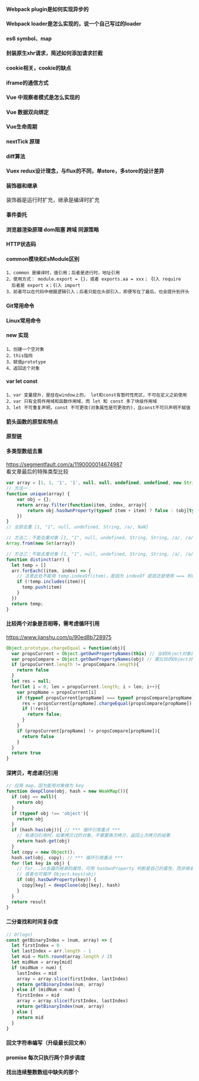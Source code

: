 #### Webpack plugin是如何实现异步的
#### Webpack loader是怎么实现的，说一个自己写过的loader

#### es6 symbol、map
#### 封装原生xhr请求，简述如何添加请求拦截
#### cookie相关，cookie的缺点
#### iframe的通信方式

#### Vue 中观察者模式是怎么实现的
#### Vue 数据双向绑定
#### Vue生命周期
#### nextTick 原理
#### diff算法
#### Vuex redux设计理念，与flux的不同，单store，多store的设计差异


#### 装饰器和继承
装饰器是运行时扩充，继承是编译时扩充

#### 事件委托
#### 浏览器渲染原理 dom阻塞  跨域  同源策略 
#### HTTP状态码
#### common模块和EsModule区别
```
1、common 是编译时，值引用；后者是进行时，地址引用
2、使用方式： module.export = {}，或者 exports.aa = xxx； 引入 require
  后者是 export x；引入 import
3、前者可以在代码中根据逻辑引入；后者只能在头部引入，即便写在了最后，也会提升到开头
```
#### Git常用命令
#### Linux常用命令
#### new 实现
```
1、创建一个空对象
2、this指向
3、赋值prototype
4、返回这个对象
```
#### var let const
```
1、var 变量提升，是挂在window上的， let和const有暂时性死区，不可在定义之前使用
2、var 只有全局作用域和函数作用域，而 let 和 const 多了块级作用域
3、let 不可重复声明，const 不可更改(对象属性是可更改的)，且const不可只声明不赋值
```
#### 箭头函数的原型和特点
#### 原型链
#### 多类型数组去重
https://segmentfault.com/a/1190000014674987    
看文章最后的特殊类型比较
```js
var array = [1, 1, '1', '1', null, null, undefined, undefined, new String('1'), new String('1'), /a/, /a/, NaN, NaN];
// 方法一：
function unique(array) {
    var obj = {};
    return array.filter(function(item, index, array){
        return obj.hasOwnProperty(typeof item + item) ? false : (obj[typeof item + item] = true)
    })
}
// 全部去重 [1, "1", null, undefined, String, /a/, NaN]

// 方法二：不能去重对象 [1, "1", null, undefined, String, String, /a/, /a/, NaN]
Array.from(new Set(array))

// 方法三：不能去重对象 [1, "1", null, undefined, String, String, /a/, /a/, NaN]
function distinct(arr) {
  let temp = []
  arr.forEach((item, index) => {
    // 注意此处不能用 temp.indexOf(item)，是因为 indexOf 底层还是使用 === 判断的
    if (!temp.includes(item)){
      temp.push(item)
    }
  })
  return temp;
}
```

#### 比较两个对象是否相等，需考虑循环引用
https://www.jianshu.com/p/90ed8b728975
```js
Object.prototype.chargeEqual = function(obj){
  var propsCurrent = Object.getOwnPropertyNames(this) // 当前Object对象的直接子属性
  var propsCompare = Object.getOwnPropertyNames(obj) // 要比较的Object对象的直接子属性
  if (propsCurrent.length != propsCompare.length){
    return false
  }
  let res = null;
  for(let i = 0, len = propsCurrent.length; i < len; i++){
    var propName = propsCurrent[i]
    if (typeof propsCurrent[propName] === typeof propsCompare[propName] === 'object'){ // 递归
      res = propsCurrent[propName].chargeEqual(propsCompare[propName])
      if (!res){
        return false;
      }
    }
    if (propsCurrent[propName] != propsCompare[propName]){
      return false
    }
  }
  return true
}
```
#### 深拷贝，考虑递归引用
```js
// 应用 map，因为能用对象做为 key
function deepClone(obj, hash = new WeakMap()){
  if (obj == null){
    return obj
  }
  if (typeof obj !== 'object'){
    return obj
  }
  if (hash.has(obj)){ // *** 循环引用重点 ***
    // 有递归引用时，如果拷贝过的对象，不需要再次拷贝，返回上次拷贝的结果
    return hash.get(obj)
  }
  let copy = new Object();
  hash.set(obj, copy); // *** 循环引用重点 ***
  for (let key in obj) {
    // for...in会遍历继承的属性，可用 hasOwnProperty 判断是自己的属性，而非继承的
    // 或者也可循环 Object.keys(obj)
    if (obj.hasOwnProperty(key)) {
      copy[key] = deepClone(obj[key], hash)
    }
  }
  return result
}
```
#### 二分查找和时间复杂度
```js
// O(logn)
const getBinaryIndex = (num, array) => {
  let firstIndex = 0
  let lastIndex = arr.length - 1
  let mid = Math.round(array.length / 2)
  let midNum = array[mid]
  if (midNum > num) {
    lastIndex = mid
    array = array.slice(firstIndex, lastIndex)
    return getBinaryIndex(num, array)
  } else if (midNum < num) {
    firstIndex = mid
    array = array.slice(firstIndex, lastIndex)
    return getBinaryIndex(num, array)
  } else {
    return mid
  }
}
```
#### 回文字符串编写（升级最长回文串）
#### promise 每次只执行两个异步调度
#### 找出连续整数数组中缺失的那个